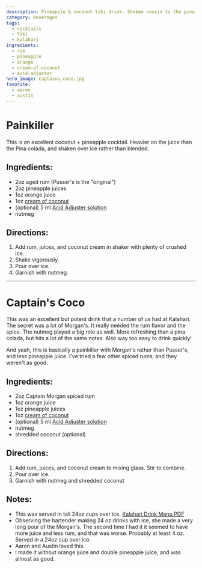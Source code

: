 ```yaml
---
description: Pineapple & coconut tiki drink. Shaken cousin to the pina colada.
category: beverages
tags:
  - cocktails
  - tiki
  - kalahari
ingredients:
  - rum
  - pineapple
  - orange
  - cream-of-coconut
  - acid-adjuster
hero_image: captains_coco.jpg
favorite:
  - aaron
  - austin
---
```


# Painkiller

This is an excellent coconut + pineapple cocktail. Heavier on the juice than the Pina colada, and shaken over ice rather than blended.

## Ingredients:

- 2oz aged rum (Pusser's is the "original")
- 2oz pineapple juices
- 1oz orange juice 
- 1oz [cream of coconut](./Cocktail-Ingredients.html#cream-of-coconut)
- (optional) 5 ml [Acid Adjuster solution](./Cocktail-Ingredients.html#acid-adjuster)
- nutmeg

## Directions:

1. Add rum, juices, and coconut cream in shaker with plenty of crushed ice.
2. Shake vigorously.
3. Pour over ice.
4. Garnish with nutmeg.

* * *

# Captain's Coco 

This was an excellent but potent drink that a number of us had at Kalahari. The secret was a lot of Morgan's. It really needed the rum flavor and the spice. The nutmeg played a big role as well. More refreshing than a pina colada, but hits a lot of the same notes. Also way too easy to drink quickly!

And yeah, this is basically a painkiller with Morgan's rather than Pusser's, and less pineapple juice. I've tried a few other spiced rums, and they weren't as good.

## Ingredients:

- 2oz Captain Morgan spiced rum
- 1oz orange juice 
- 1oz pineapple juices
- 1oz [cream of coconut](./Cocktail-Ingredients.html#cream-of-coconut)
- (optional) 5 ml [Acid Adjuster solution](./Cocktail-Ingredients.html#acid-adjuster)
- nutmeg
- shredded coconut (optional)

## Directions:

1. Add rum, juices, and coconut cream to mixing glass. Stir to combine.
2. Pour over ice.
3. Garnish with nutmeg and shredded coconut

## Notes: 

- This was served in tall 24oz cups over ice. [Kalahari Drink Menu PDF](https://www.kalahariresorts.com/media/lepayhnz/pa-cabana-drink-menu-115x11-050624_.pdf)
- Observing the bartender making 24 oz drinks with ice, she made a very long pour of the Morgan's. The second time I had it it seemed to have more juice and less rum, and that was worse. Probably at least 4 oz. Served in a 24oz cup over ice. 
- Aaron and Austin loved this.
- I made it without orange juice and double pineapple juice, and was almost as good.
